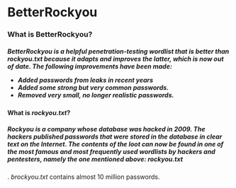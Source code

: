 # 
<h1> BetterRockyou </h1>     

<h3> What is BetterRockyou? </h3>    

<h5> BetterRockyou is a helpful penetration-testing wordlist that is better than <em> rockyou.txt </em> because it adapts and improves the latter, which is now out of date.   
  The following improvements have been made: 
  
  - Added passwords from leaks in recent years  
  - Added some strong but very common passwords.  
  - Removed very small, no longer realistic passwords. </h5>   
 
   
  <h4> What is <i>rockyou.txt</i>? </h4>  
  
 <h5> Rockyou is a company whose database was hacked in 2009. The hackers published passwords that were stored in the database in clear text on the Internet. The contents of the loot can now be found in one of the most famous and most frequently used wordlists by hackers and pentesters, namely the one mentioned above: <em> rockyou.txt </em> </h5>.   <em> brockyou.txt </em> contains almost 10 million passwords.
